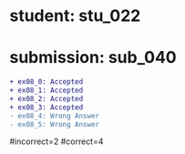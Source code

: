 # student: stu_022
# submission: sub_040

```diff
+ ex08_0: Accepted
+ ex08_1: Accepted
+ ex08_2: Accepted
+ ex08_3: Accepted
- ex08_4: Wrong Answer
- ex08_5: Wrong Answer
```
#incorrect=2
#correct=4
